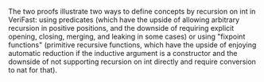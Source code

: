The two proofs illustrate two ways to define concepts by recursion on 
int in VeriFast: using predicates (which have the upside of allowing 
arbitrary recursion in positive positions, and the downside of requiring 
explicit opening, closing, merging, and leaking in some cases) or using 
"fixpoint functions" (primitive recursive functions, which have the 
upside of enjoying automatic reduction if the inductive argument is a 
constructor and the downside of not supporting recursion on int directly 
and require conversion to nat for that).
